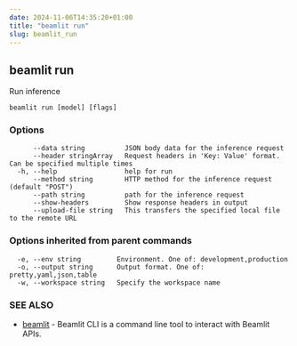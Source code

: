 ```yaml
---
date: 2024-11-06T14:35:20+01:00
title: "beamlit run"
slug: beamlit_run
---
```

## beamlit run

Run inference

```
beamlit run [model] [flags]
```

### Options

```
      --data string          JSON body data for the inference request
      --header stringArray   Request headers in 'Key: Value' format. Can be specified multiple times
  -h, --help                 help for run
      --method string        HTTP method for the inference request (default "POST")
      --path string          path for the inference request
      --show-headers         Show response headers in output
      --upload-file string   This transfers the specified local file to the remote URL
```

### Options inherited from parent commands

```
  -e, --env string         Environment. One of: development,production
  -o, --output string      Output format. One of: pretty,yaml,json,table
  -w, --workspace string   Specify the workspace name
```

### SEE ALSO

* [beamlit](beamlit.md)	 - Beamlit CLI is a command line tool to interact with Beamlit APIs.

